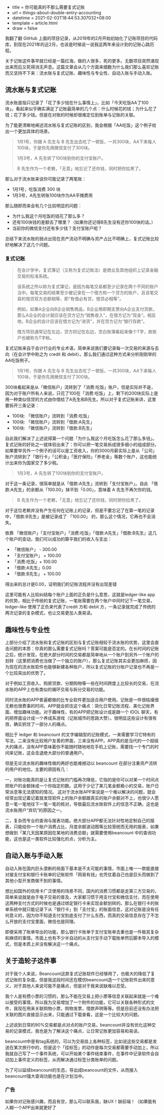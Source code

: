  - title = 你可能真的不那么需要复式记账
 - url = things-about-double-entry-accounting
 - datetime = 2021-02-03T18:44:53.307032+08:00
 - template = article.html
 - draw = false

我翻了翻 GitHub 上面的项目记录，从2019年的2月开始初始化了记账项目的代码库，到现在2021年的近2月，也该是时候说一说我这两年来设计到的记账心路历程。

关于记账这件事早就已经是一篇红海，做的人很多，死的更多。无数项目突然涌现出来而后又死得消无声息。这篇文章会从几个方面来细数为什么我们那么喜欢记账而又坚持不下来：流水账与复式记账、趣味性与专业性、自动入账与手动入账。


<!--more-->

## 流水账与复式记账

流水账是指只记录了「花了多少钱在什么事情上」，比如「今天吃饭AA了100块」。看起来似乎确实满足了记账最简单的几个点：什么时候花的钱；为什么花了钱；花了多少钱。但是在对账的时候却很难定位到账单与记账的关联。

为了能更清晰地阐述流水账与复式记账的区别，我会根据「AA吃饭」这个例子给出一个更加具体的场景。

> 1月1号，你跟 A 先生与 B 先生出去吃了一顿饭，一共300块，AA下来每人100块，于是你先用微信支付了300块。
>
>1月3号，A 先生转了100块到你的支付宝账户。
>
>B 先生作为一个老赖，「无意」地忘记了还你钱，同时把你拉黑了。

那么对于流水账来说你可能记录了两笔账：

- 1月1号，吃饭消费 300 块
- 1月3号，A先生转账100块作为AA平摊费用

那么随即而来会有几个比较明显的问题：

- 为什么我这个月吃饭的钱花了那么多？
- 还有100块钱的差额去了哪里？（如果你还记得B先生没有还你100块的话。）
- 当前你的微信支付还有多少钱？支付宝账户呢？

总结下来流水账的弱点出现在资产流动不明确与资产占比不明确上，复式记账比较好地解决了这几个问题。

### 复式记账

> 在会计学中，复式簿记（又称为复式记账法）是商业及其他组织上记录金融交易的标准系统。
>
>该系统之所以称为复式簿记，是因为每笔交易都至少记录在两个不同的账户当中。每笔交易的结果至少被记录在一个借方和一个贷方的账户，且该笔交易的借贷双方总额相等，即“有借必有贷，借贷必相等”。
>
>例如，如果A企业向B企业销售商品，B企业用即期支票向A企业支付货款，那么A企业的会计就应该在贷方记为“销售收入”，在借方记为“现金”。相反地，B企业的会计应该在借方记为“进货”，并在贷方记为“银行存款”。
>
>借方项目通常记在左边，贷方则记在右边，空白账簿看起来像个T字，故账户也被称为T字帐。

复式记账来自于会计行业的专业术语，简单来说我们要记录每一次交易的来源与去向（在会计学中称之为 credit 和 debit）。那么我们通过这种方式来分析刚刚举的AA吃饭例子。

> 1月1号，你跟 A 先生与 B 先生出去吃了一顿饭，一共300块，AA下来每人100块，于是你先用微信支付了300块。

300块看起来是从「微信账户」流转到了「消费:吃饭」账户，但是实际并不是，因为对于账户所有人来说，只花了100在「消费:吃饭」上，剩下的200块实际上是用一种类似信贷的方式由你借给了A先生和B先生。所以对于复式记账来讲，这里要拆开三条记录：

- 100块: 「微信账户」流转到「消费:吃饭」
- 100块: 「微信账户」流转到「借款:A先生」
- 100块: 「微信账户」流转到「借款:B先生」

自此我们解决了上述说得第一个问题「为什么我这个月吃饭怎么花了那么多钱」。复式记账的好处之一就体验出来了：你可以把一笔交易拆成很多细小的组成部分。如果要举另外一个例子的话可以是工资收入，你的3000月薪实际上是从「公司」账户流转到了「银行卡」「公积金」「医疗保险」「养老金」等数个账户，这也能统计出来你为国家交了多少税。

> 1月3号，A 先生转了100块到你的支付宝账户。

对于这一条记录，很简单就是从「借款:A先生」流转到「支付宝账户」。自此 「借款:A先生」的余额从「100.00」抹平到「0.00」，意味着 A 先生不再欠你的钱。

> B 先生作为一个老赖，「无意」地忘记了还你钱，同时把你拉黑了。

对于这位老赖并没有产生任何在记账上的记录，但是不要忘记了在第一笔的记录中，「借款:B先生」是被记录成了 「100.00」 的，那么这个情况，它再也不会消失。

依靠 「微信账户」「支付宝账户」「消费:吃饭」「借款:A先生」「借款:B先生」这几个账户的变动，我们可以成功的算平我们的收入与支出：

- 「微信账户」 - 300.00
- 「支付宝账户」 + 100.00
- 「消费:吃饭」+ 100.00
- 「借款:A先生」0.00
- 「借款:B先生」 + 100.00

得出来的总计是0.00，证明我们的记账流程并没有出现差错

这里可能有人比较纠结每个账户上面的正负是什么意思，这就是ledger-like app的优势，相比于传统的复式记账，一笔账需要在两个账户中同时记下一笔交易，ledger-like 使用了正负来代表了credit 方和 debit 方，一条记录就完成了传统的两次记录的复杂模式，也让交易更加人类易读。

## 趣味性与专业性

上部分介绍了流水账和复式记账的区别与复式记账相较于流水账的优势，这里会直击问题的本质：你真的那么需要复式记账吗？答案可能是否定的。在长时间的记账之后，统计发现，在绝大部分时间的交易都是简单地从一个账户到另外一个账户的划转（这里把消费也当做了一个独立的账户），那么复式记账其实会更加麻烦，因为现在的流水账软件也能够新建各种账户，所以复式记账的分账户记录也不再是一个比较突出的优势了。

对于例如工资收入、购房贷款、分期购物等一些在时间跨度上比较长的交易，在流水账的APP上也有类似的循环交易与拆分交易的功能。

同时流水账的APP普遍都做的比专业软件更加适合用户使用。记账是一件很枯燥很无赖也很费事的时间，APP就会抓住这个痛点：简化日常记账流程、美化记账界面、增加趣味功能。对于趣味性，有的APP把记账设计成是跟一个 IDOL 聊天，有的把界面设计成一个养成系游戏（记账城市的思路大赞）。很明显这些设计有很有效，确实抓住了一部分人的痛点。

相比于 ledger 和 beancount 的文字编辑型的记账模式，一来需要学习它特有的写法，二来没有比较用户友善的界面，三来没有APP。APP真的是当代的一个超级大的痛点，没有APP意味着你不能随时随地地在手机上记账，需要找一个专门的时间来记账，这会击退绝大部分的普通用户。

但是无论流水账的趣味性做的再好也能难撼动以 beancount 在部分注重资产流转的用户的地位。主要的原因有几：

一，对账功能真的是让复式记账的门槛再次降低，它指的是你可以对某一个时间点把账户的金额抹成一个你指定的数。这用于少记了某几笔金额极小的交易，账户日常派息等无法感知的情况。 这对于流水账APP来说是一个难以解决的问题，就会经常出现记着记着就发现软件上的账户余额跟真实的账户余额对不上，也很少人愿意一笔一笔地往下一笔一笔的核对，导致最后流水账软件上的信息不正确，这也是流水账用户“弃坑“的原因之一。

二，复杂而专业的查询与报表功能。绝大部分APP都无法针对性地定制自己的报表，只能给你一个账户消费占比，月度余额波动图等比较笼统而无用的报表，如果想做到「某几天因某原因在某地的消费总额」就需要使用beancount 中的查询功能，这也是这一类软件比较强化的点，分析为主。

## 自动入账与手动入账

自动入账在国内巨头垄断的局面下基本是不太可能的事情，市面上唯一一款能直接对接支付宝和银行卡账单的记账软件「网易有钱」也凭仗着自己也是巨头而做到了其他小型开发商做不到的事情。

想比如国外的信用卡广泛使用的场景不同，国内的消费习惯都是走第三方交易的，简单来说就是由于电子交易的普及，大家都习惯于用支付宝和微信支付，而在使用这两种支付方式的时候也是通过绑定银行卡来实现金额划转的。那么在银行卡的账单系统中就只能记录下从「银行卡」到「支付宝」的账面信息，这对记账是没有任何意义的，因为你不知道支付宝到底支付了什么东西，而真的交易信息存在了不怎么开放的支付宝里面，微信也是同理。

即便采用了账单导出的功能，那么银行卡账单于支付宝账单去重也是一件极其复杂和麻烦的事情。市面上也有不少半自动的从支付宝手动下载账单然后脚本导入的模式，但是本质上并没有解决这一个痛点。

## 关于造轮子这件事

对于我个人来说，Beancount这款复式记账软件已经够用了，也极大的降低了复式记账的复杂度。但是我这段时间还在模仿beancount造一个记账软件出来的意义，对于其他人来说可能不是痛点，但是对于我来说缺难以忍受。

我个人是有攒小票的习惯的，那么不能在交易上把小票等信息关联起来就是一个难以接受的事情，所以我为交易增加了一个附件的功能，它可以关联各种形式的文件，我现在用来关联购物小票，购物发票，借款声明等等。但是目前还没有办法把关联的图片直接显示出来，只能通过下载查看，这是一个比较大的问题。

上述说到日常的90%交易都是点对点的账户交易，beancount并没有优化这种交易的记录模式，我也是为了解决这个痛点，让日常记账更加容易和易读。

beancount中是有tag系统的，可以为交易挂上各种标签，比如说这些交易都是发送在某次旅行中的，但是这个「挂标签」的动作是每次交易都需要手动加上，所以我就自己写了一个事件系统，可以开始某个事件结束事件，在事件中记录软件会自动加上事件定义的标签，从而解决通过标签分类账单的问题。

为了可以延续beancount的生态，导出成beancount的文件，从而接入beancount强大查询功能也是在计划当中。

### 广告

如果你对记账感兴趣，而且有空，那么可以联系我，缺UX！缺前端！（如果能有人糊一个APP出来就更好了